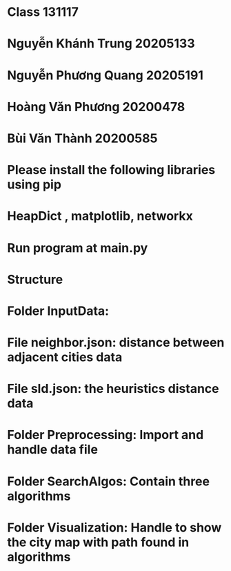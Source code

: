 # Class 131117
# Nguyễn Khánh Trung 20205133
# Nguyễn Phương Quang 20205191
# Hoàng Văn Phương 20200478
# Bùi Văn Thành 20200585


# Please install the following libraries using pip
# HeapDict , matplotlib, networkx

# Run program at main.py 

# Structure 

# Folder InputData: 
# File neighbor.json: distance between adjacent cities data
# File sld.json: the heuristics distance data

# Folder Preprocessing: Import and handle data file

# Folder SearchAlgos: Contain three algorithms

# Folder Visualization: Handle to show the city map with path found in algorithms


